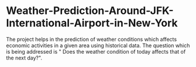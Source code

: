 # Weather-Prediction-Around-JFK-International-Airport-in-New-York
The project helps in the prediction of weather conditions which affects  economic activities in a given area  using historical data. The question which is being addressed is " Does the weather condition of today affects that of the next day?".
